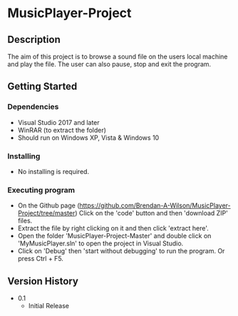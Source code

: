 # MusicPlayer-Project

## Description
The aim of this project is to browse a sound file on the users local machine and play the file. The user can also pause, stop and exit the program.

## Getting Started

### Dependencies

* Visual Studio 2017 and later
* WinRAR (to extract the folder)
* Should run on Windows XP, Vista & Windows 10

### Installing

* No installing is required.

### Executing program

* On the Github page (https://github.com/Brendan-A-Wilson/MusicPlayer-Project/tree/master) Click on the 'code' button and then 'download ZIP' files.
* Extract the file by right clicking on it and then click 'extract here'.
* Open the folder 'MusicPlayer-Project-Master' and double click on 'MyMusicPlayer.sln' to open the project in Visual Studio.
* Click on 'Debug' then 'start without debugging' to run the program. Or press Ctrl + F5.

## Version History

* 0.1
    * Initial Release
